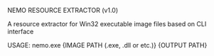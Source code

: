 NEMO RESOURCE EXTRACTOR (v1.0)

A resource extractor for Win32 executable image files based on CLI interface

USAGE: nemo.exe {IMAGE PATH (.exe, .dll or etc.)} {OUTPUT PATH}
